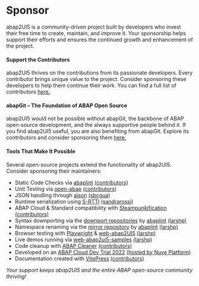 # Sponsor

abap2UI5 is a community-driven project built by developers who invest their free time to create, maintain, and improve it. Your sponsorship helps support their efforts and ensures the continued growth and enhancement of the project.

#### Support the Contributors
abap2UI5 thrives on the contributions from its passionate developers. Every contributor brings unique value to the project. Consider sponsoring these developers to help them continue their work. You can find a full list of contributors [here.](https://github.com/abap2UI5/abap2UI5/graphs/contributors)

#### abapGit – The Foundation of ABAP Open Source
abap2UI5 would not be possible without abapGit, the backbone of ABAP open-source development, and the always supportive people behind it. If you find abap2UI5 useful, you are also benefiting from abapGit. Explore its contributors and consider sponsoring them [here.](https://abapgit.org/sponsor.html)

#### Tools That Make It Possible
Several open-source projects extend the functionality of abap2UI5. Consider sponsoring their maintainers:
* Static Code Checks via [abaplint](https://abaplint.org/) [(contributors)](https://github.com/abaplint/abaplint/graphs/contributors) 
* Unit Testing via [open-abap](https://github.com/open-abap) [(contributors)](https://github.com/open-abap/open-abap-core/graphs/contributors) 
* JSON handling through [ajson](https://github.com/sbcgua/ajson) [(sbcgua)](https://github.com/sbcgua)
* Runtime serialization using [S-RTTI](https://github.com/sandraros/S-RTTI) [(sandrarossi)](https://github.com/sandraros)
* ABAP Cloud & Standard compatibility with [Steampunkification](https://github.com/heliconialabs/steampunkification) [(contributors)](https://github.com/heliconialabs/steampunkification/graphs/contributors)
* Syntax downporting via the [downport repositories](https://github.com/abap2UI5-downports) by [abaplint](https://abaplint.org/) [(larshp)](https://github.com/larshp)
* Namespace renaming via the [mirror repository](https://github.com/abap2UI5/abap2UI5-mirror-renamed) by [abaplint](https://abaplint.org/) [(larshp)](https://github.com/larshp)
* Browser testing with [Playwright](https://playwright.dev/) & [web-abap2UI5](https://github.com/abap2UI5/abap2UI5-web) [(larshp)](https://github.com/larshp)
* Live demos running via [web-abap2ui5-samples](https://github.com/abap2UI5/web-abap2ui5-samples) [(larshp)](https://github.com/larshp)
* Code cleanup with [ABAP Cleaner](https://github.com/SAP/abap-cleaner) [(contributors)](https://github.com/SAP/abap-cleaner/graphs/contributors)
* Developed on an [ABAP Cloud Dev Trial 2022](https://hub.docker.com/r/sapse/abap-cloud-developer-trial) [(hosted by Nuve Platform)](https://www.nuveplatform.com/)
* Documentation created with [VitePress](https://vitepress.dev/) [(contributors)](https://github.com/vuejs/vitepress/graphs/contributors)

_Your support keeps abap2UI5 and the entire ABAP open-source community thriving!_